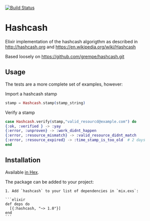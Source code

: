 [![Build Status](https://travis-ci.org/danj3/elixir-hashcash.svg?branch=master)](https://travis-ci.org/danj3/elixir-hashcash)

# Hashcash

Elixir implementation of the hashcash algorigthm as described in
http://hashcash.org and
https://en.wikipedia.org/wiki/Hashcash

Based loosely on https://github.com/grempe/hashcash.git

## Usage

The tests are a more complete set of examples, however:

Import a hashcash stamp

```elixir
stamp = Hashcash.stamp(stamp_string)
```

 Verify a stamp

```elixir
case Hashcash.verify(stamp,"valid_resourcd@example.com") do
{:ok, :verified } -> :yay
{:error, :unproven} -> :work_didnt_happen
{:error, :resource_mismatch} -> :valid_resource_didnt_match
{:error, :resource_expired} -> :time_stamp_is_too_old  # 2 days
end
```

## Installation

Available [in Hex](https://hex.pm/packages/hashcash).

The package can be added to your project:

    1. Add `hashcash` to your list of dependencies in `mix.exs`:

    ```elixir
    def deps do
      [{:hashcash, "~> 1.0"}]
    end
    ```
